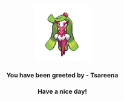 <p align="center">
    <img src="https://raw.githubusercontent.com/PokeAPI/sprites/master/sprites/pokemon/763.png" width="150" height="150">
</p>
<h3 align="center">You have been greeted by - <b>Tsareena</b></h3>
<h3 align="center">Have a nice day!</h3>

